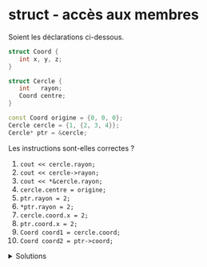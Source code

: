 # struct - accès aux membres
Soient les déclarations ci-dessous.

~~~cpp
struct Coord {
   int x, y, z;
}

struct Cercle {
   int   rayon;
   Coord centre;
}

const Coord origine = {0, 0, 0};
Cercle cercle = {1, {2, 3, 4}};
Cercle* ptr = &cercle;
~~~

Les instructions sont-elles correctes ?

1. `cout << cercle.rayon;`
2. `cout << cercle->rayon;`
3. `cout << *&cercle.rayon;`
4. `cercle.centre = origine;`
5. `ptr.rayon = 2;`
6. `*ptr.rayon = 2;`
7. `cercle.coord.x = 2;`
8. `ptr.coord.x = 2;`
9. `Coord coord1 = cercle.coord;`
10. `Coord coord2 = ptr->coord;`

<details>
<summary>Solutions</summary>

| no | Réponse   | Commentaire                                                                                                         |
|--- |---        |---                                                                                                                  |
| 1  | correct   | affiche le rayon => 1                                                                                               |
| 2  | faux      | remplacer le `.` par  l'opérateur `->`                                                                              |
| 3  | faux      | selon la priorité des opérateurs, `*` est fait avant le `&`                                                         |
| 4  | correct   | le membre `centre` est affectée par les valeurs de `origine`                                                        |
| 5  | faux      | `ptr` n'a pas de membre, il faut d'abord le déréférencer</br>`(*ptr).rayon = 2;` ou `ptr->rayon = 2;`               |
| 6  | faux      | l'opérateur `.` est trop prioritaire</br>`(*ptr).rayon = 2;` ou `ptr->rayon = 2;`                                   |
| 7  | correct   | `cercle.cord` pour descendre dans `Coord` puis `.x` pour accéder au membre `x`.                                     |
| 8  | faux      | il faut déréférencer le `ptr`puis descendre dans la structure</br>`(*ptr).coord.x` ou `ptr->coord.x;`               |
| 9  | correct   | `cercle.coord` est utilisée pour initialiser `coord1`                                                               |
| 10 | correct   | `cercle.coord` pointée par `ptr` est utilisée pour initialiser `coord2`                                             |

</details>
